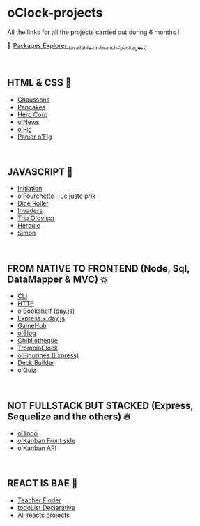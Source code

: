 # oClock-projects
All the links for all the projects carried out during 6 months !

🎊 [Packages Explorer <sub>(available on branch 'packages')](https://github.com/mMormin/oClock-projects/tree/packages)</sub>


<br/>

## HTML & CSS 🎨
- [Chaussons](https://github.com/O-clock-Cheesecake/S01E03-Chaussons-box-model-mMormin)
- [Pancakes](https://github.com/O-clock-Cheesecake/S01E02-challenge-pancakes-mMormin)
- [Hero Corp](https://github.com/O-clock-Cheesecake/S01E03-challenge-hero-corp-mMormin)
- [o'News](https://github.com/O-clock-Cheesecake/S01E06-atelier-pair-oNews-mMormin-sPolgar)
- [o'Fig](https://github.com/O-clock-Cheesecake/S01E04-challenge-oFig-mMormin)
- [Panier o'Fig](https://github.com/O-clock-Cheesecake/S01E07-challenge-ofig-panier-mMormin)

<br/>

## JAVASCRIPT 🚀
- [Initiation](https://github.com/O-clock-Cheesecake/S02E01-Quizz-js-mMormin)
- [o'Fourchette - Le juste prix](https://github.com/O-clock-Cheesecake/S02E02-Fourchette-mMormin)
- [Dice Roller](https://github.com/O-clock-Cheesecake/S02E04-Dice-roller-mMormin)
- [Invaders](https://github.com/O-clock-Cheesecake/S02E06-Invader-mMormin-mCollay)
- [Trip O'dvisor](https://github.com/O-clock-Cheesecake/S02E07-tripodvisor-mMormin#trip-odvisor-airplane)
- [Hercule](https://github.com/O-clock-Cheesecake/S02E09-hercule-2-le-retour-mMormin)
- [Simon](https://github.com/O-clock-Cheesecake/S02E09-Simon-mMormin)

<br/>

## FROM NATIVE TO FRONTEND (Node, Sql, DataMapper & MVC) 💥
- [CLI](https://github.com/O-clock-Cheesecake/S03E01-hit-mochine-mMormin)
- [HTTP](https://github.com/O-clock-Cheesecake/S03E02-hit-mochine-http-mMormin)
- [o'Bookshelf (day.js)](https://github.com/O-clock-Cheesecake/S03E03-bookshelf-mMormin)
- [Express + day.js](https://github.com/O-clock-Cheesecake/S03E04-worldtime-mMormin)
- [GameHub](https://github.com/O-clock-Cheesecake/S03E06-atelier-duo-GameHub-mMormin)
- [o'Blog](https://github.com/O-clock-Cheesecake/s03-PARCOURS-OBlog-mMormin)
- [Ghibliotheque](https://github.com/O-clock-Cheesecake/Ghibliotheque-mMormin)
- [TrombioClock](https://github.com/O-clock-Cheesecake/Trombinoclock-mMormin)
- [o'Figurines (Express)](https://github.com/O-clock-Cheesecake/oFig-Vo-mMormin)
- [Deck Builder](https://github.com/O-clock-Cheesecake/TripleTriad_Deck_Builder-mMormin)
- [o'Quiz](https://github.com/O-clock-Cheesecake/oQuiz-mMormin)

<br/>

## NOT FULLSTACK BUT STACKED (Express, Sequelize and the others) 🔥
- [o'Todo](https://github.com/O-clock-Cheesecake/parcours-S06-S07-OTodo-mMormin)
- [o'Kanban Front side](https://github.com/O-clock-Cheesecake/oKanban-Front_mMormin)
- [o'Kanban API](https://github.com/O-clock-Cheesecake/Okanban-API_mMormin)

<br/>

## REACT IS BAE 💎
- [Teacher Finder](https://github.com/O-clock-Cheesecake/teacherFinder_mMormin)
- [todoList Déclarative](https://github.com/O-clock-Cheesecake/todolist-declaratif_mMormin)
- [All reacts projects](https://github.com/mMormin/react-oclock_mMormin)
